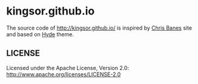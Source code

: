 kingsor.github.io
=================

The source code of http://kingsor.github.io/ is inspired by [Chris Banes](https://chris.banes.me/) site and based on [Hyde](http://hyde.getpoole.com/) theme.

LICENSE
------------

Licensed under the Apache License, Version 2.0: http://www.apache.org/licenses/LICENSE-2.0
